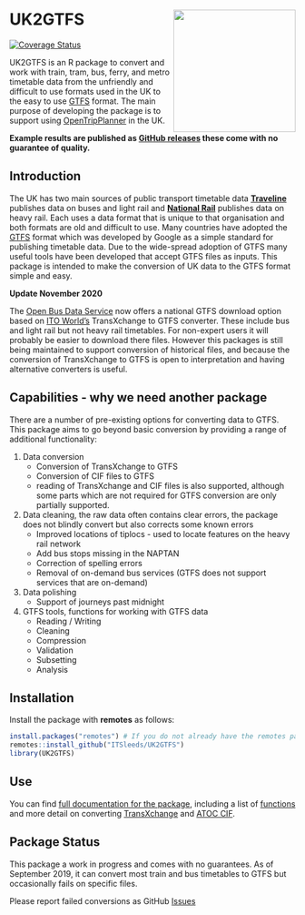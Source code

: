 
<!-- README.md is generated from README.Rmd. Please edit that file -->

# UK2GTFS <a href='https://itsleeds.github.io/'><img src='man/figures/logo.png' align="right" height=215/></a>

[![Coverage
Status](https://img.shields.io/codecov/c/github/itsleeds/UK2GTFS/master.svg)](https://codecov.io/gh/itsleeds/UK2GTFS)

UK2GTFS is an R package to convert and work with train, tram, bus,
ferry, and metro timetable data from the unfriendly and difficult to use
formats used in the UK to the easy to use
[GTFS](https://developers.google.com/transit/gtfs/) format. The main
purpose of developing the package is to support using
[OpenTripPlanner](https://github.com/ropensci/opentripplanner) in the
UK.

**Example results are published as [GitHub
releases](https://github.com/ITSLeeds/UK2GTFS/releases) these come with
no guarantee of quality.**

## Introduction

The UK has two main sources of public transport timetable data
[**Traveline**](https://www.travelinedata.org.uk/) publishes data on
buses and light rail and [**National
Rail**](https://opendata.nationalrail.co.uk/) publishes data on heavy
rail. Each uses a data format that is unique to that organisation and
both formats are old and difficult to use. Many countries have adopted
the [GTFS](https://developers.google.com/transit/gtfs/) format which was
developed by Google as a simple standard for publishing timetable data.
Due to the wide-spread adoption of GTFS many useful tools have been
developed that accept GTFS files as inputs. This package is intended to
make the conversion of UK data to the GTFS format simple and easy.

**Update November 2020**

The [Open Bus Data Service](https://data.bus-data.dft.gov.uk/downloads/)
now offers a national GTFS download option based on [ITO
World’s](https://www.itoworld.com) TransXchange to GTFS converter. These
include bus and light rail but not heavy rail timetables. For non-expert
users it will probably be easier to download there files. However this
packages is still being maintained to support conversion of historical
files, and because the conversion of TransXchange to GTFS is open to
interpretation and having alternative converters is useful.

## Capabilities - why we need another package

There are a number of pre-existing options for converting data to GTFS.
This package aims to go beyond basic conversion by providing a range of
additional functionality:

1.  Data conversion
    - Conversion of TransXchange to GTFS
    - Conversion of CIF files to GTFS
    - reading of TransXchange and CIF files is also supported, although
      some parts which are not required for GTFS conversion are only
      partially supported.
2.  Data cleaning, the raw data often contains clear errors, the package
    does not blindly convert but also corrects some known errors
    - Improved locations of tiplocs - used to locate features on the
      heavy rail network
    - Add bus stops missing in the NAPTAN
    - Correction of spelling errors
    - Removal of on-demand bus services (GTFS does not support services
      that are on-demand)
3.  Data polishing
    - Support of journeys past midnight
4.  GTFS tools, functions for working with GTFS data
    - Reading / Writing
    - Cleaning
    - Compression
    - Validation
    - Subsetting
    - Analysis

## Installation

Install the package with **remotes** as follows:

``` r
install.packages("remotes") # If you do not already have the remotes package
remotes::install_github("ITSleeds/UK2GTFS")
library(UK2GTFS)
```

## Use

You can find [full documentation for the
package](https://itsleeds.github.io/UK2GTFS/), including a list of
[functions](https://itsleeds.github.io/UK2GTFS/reference/index.html) and
more detail on converting
[TransXchange](https://itsleeds.github.io/UK2GTFS/articles/transxchange.html)
and [ATOC CIF](https://itsleeds.github.io/UK2GTFS/articles/ATOC.html).

## Package Status

This package a work in progress and comes with no guarantees. As of
September 2019, it can convert most train and bus timetables to GTFS but
occasionally fails on specific files.

Please report failed conversions as GitHub
[Issues](https://github.com/itsleeds/uk2gtfs/issues)
